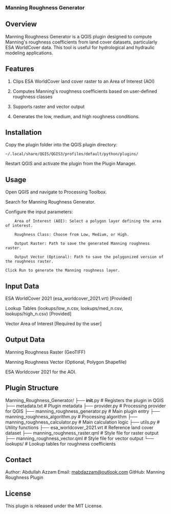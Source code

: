 ### Manning Roughness Generator
## Overview

Manning Roughness Generator is a QGIS plugin designed to compute Manning's roughness coefficients from land cover datasets, particularly ESA WorldCover data. This tool is useful for hydrological and hydraulic modeling applications.
## Features

1. Clips ESA WorldCover land cover raster to an Area of Interest (AOI)

2. Computes Manning's roughness coefficients based on user-defined roughness classes

3. Supports raster and vector output

4. Generates the low, medium, and high roughness conditions. 

## Installation

Copy the plugin folder into the QGIS plugin directory:

    ~/.local/share/QGIS/QGIS3/profiles/default/python/plugins/

Restart QGIS and activate the plugin from the Plugin Manager.

## Usage

Open QGIS and navigate to Processing Toolbox.

Search for Manning Roughness Generator.

Configure the input parameters:

        Area of Interest (AOI): Select a polygon layer defining the area of interest.

        Roughness Class: Choose from Low, Medium, or High.

        Output Raster: Path to save the generated Manning roughness raster.

        Output Vector (Optional): Path to save the polygonized version of the roughness raster.

    Click Run to generate the Manning roughness layer.

## Input Data

ESA WorldCover 2021 (esa_worldcover_2021.vrt) [Provided]

Lookup Tables (lookups/low_n.csv, lookups/med_n.csv, lookups/high_n.csv) [Provided]

Vector Area of Interest [Required by the user]

## Output Data

Manning Roughness Raster (GeoTIFF)

Manning Roughness Vector (Optional, Polygon Shapefile)

ESA Worldcover 2021 for the AOI.

## Plugin Structure
Manning_Roughness_Generator/
├── __init__.py                 # Registers the plugin in QGIS
├── metadata.txt                # Plugin metadata
├── provider.py                 # Processing provider for QGIS
├── manning_roughness_generator.py # Main plugin entry
├── manning_roughness_algorithm.py # Processing algorithm
├── manning_roughness_calculator.py # Main calculation logic
├── utils.py                     # Utility functions
├── esa_worldcover_2021.vrt       # Reference land cover dataset
├── manning_roughness_raster.qml  # Style file for raster output
├── manning_roughness_vector.qml  # Style file for vector output
└── lookups/                      # Lookup tables for roughness coefficients


## Contact

Author: Abdullah Azzam
Email: mabdazzam@outlook.com
GitHub: Manning Roughness Plugin

## License

This plugin is released under the MIT License.



